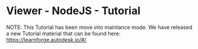 # Viewer - NodeJS - Tutorial

NOTE: This Tutorial has been move into maintance mode. We have released a new Tutorial material that can be found here:
https://learnforge.autodesk.io/#/ 
